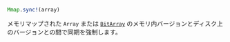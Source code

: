 ```julia
Mmap.sync!(array)
```

メモリマップされた `Array` または [`BitArray`](@ref) のメモリ内バージョンとディスク上のバージョンとの間で同期を強制します。

